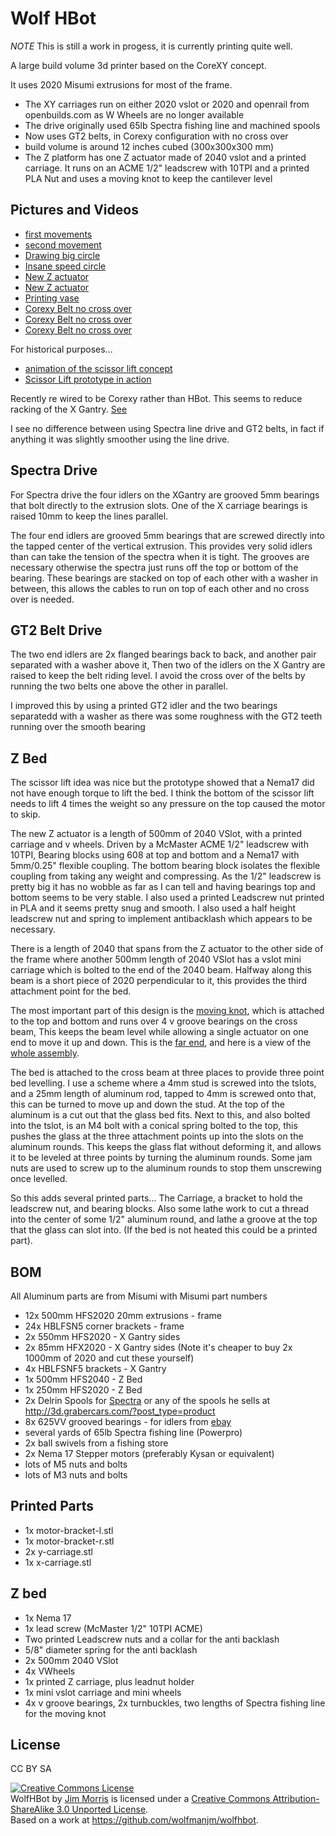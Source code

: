 Wolf HBot
============

_NOTE_ This is still a work in progess, it is currently printing quite well.

A large build volume 3d printer based on the CoreXY concept.

It uses 2020 Misumi extrusions for most of the frame.

* The XY carriages run on either 2020 vslot or 2020 and openrail from openbuilds.com as W Wheels are no longer available
* The drive originally used 65lb Spectra fishing line and machined spools
* Now uses GT2 belts, in Corexy configuration with no cross over
* build volume is around 12 inches cubed (300x300x300 mm)
* The Z platform has one Z actuator made of 2040 vslot
  and a printed carriage. It runs on an ACME 1/2" leadscrew with 10TPI and a printed PLA Nut
  and uses a moving knot to keep the cantilever level

Pictures and Videos
-------------------

* [first movements](http://youtu.be/cA50g_V9wbQ)
* [second movement](http://youtu.be/p5AFRTE33c4)
* [Drawing big circle](http://youtu.be/9L7iuisqjXY)
* [Insane speed circle](http://youtu.be/wYBltiACMb0)
* [New Z actuator](http://flic.kr/p/gcBkjw)
* [New Z actuator](http://flic.kr/p/gcBGvX)
* [Printing vase](http://youtu.be/nGm1CWDJkY0)
* [Corexy Belt no cross over](http://flic.kr/p/iT5DkX)
* [Corexy Belt no cross over](http://flic.kr/p/iT7Lpm)
* [Corexy Belt no cross over](http://flic.kr/p/iT73UX)

For historical purposes...

* [animation of the scissor lift concept](http://blog.wolfman.com/files/scissor-lift.gif)
* [Scissor Lift prototype in action](http://youtu.be/5y0PBw3Y6yg)

Recently re wired to be Corexy rather than HBot. This seems to reduce
racking of the X Gantry. [See](http://joshuavasquez.com/docs/jVasquez/Projects/coreXY.html)

I see no difference between using Spectra line drive and GT2 belts, in
fact if anything it was slightly smoother using the line drive.

Spectra Drive
--------------
For Spectra drive the four idlers on the XGantry are grooved 5mm bearings that bolt
directly to the extrusion slots. One of the X carriage bearings is
raised 10mm to keep the lines parallel.

The four end idlers are grooved 5mm bearings that are screwed directly
into the tapped center of the vertical extrusion. This provides very
solid idlers than can take the tension of the spectra when it is
tight.  The grooves are necessary otherwise the spectra just runs off
the top or bottom of the bearing.
These bearings are stacked on top of each other with a
washer in between, this allows the cables to run on top of each other
and no cross over is needed.

GT2 Belt Drive
--------------
The two end idlers are 2x flanged bearings back to back, and another pair separated with a washer above it,
Then two of the idlers on the X Gantry are raised to keep the belt riding level.
I avoid the cross over of the belts by running the two belts one above the other in parallel.

I improved this by using a printed GT2 idler and the two bearings
separatedd with a washer as there was some roughness with the GT2
teeth running over the smooth bearing

Z Bed
-----

The scissor lift idea was nice but the prototype showed that a Nema17
did not have enough torque to lift the bed.  I think the bottom of the
scissor lift needs to lift 4 times the weight so any pressure on the
top caused the motor to skip.

The new Z actuator is a length of 500mm of 2040 VSlot, with a printed
carriage and v wheels. Driven by a McMaster ACME 1/2" leadscrew with
10TPI, Bearing blocks using 608 at top and bottom and a Nema17 with
5mm/0.25" flexible coupling. The bottom bearing block isolates the
flexible coupling from taking any weight and compressing. As the 1/2"
leadscrew is pretty big it has no wobble as far as I can tell and
having bearings top and bottom seems to be very stable. I also used a
printed Leadscrew nut printed in PLA and it seems pretty snug and
smooth. I also used a half height leadscrew nut and spring to implement
antibacklash which appears to be necessary.

There is a length of 2040 that spans from the Z actuator to the other
side of the frame where another 500mm length of 2040 VSlot has a vslot
mini carriage which is bolted to the end of the 2040 beam. Halfway
along this beam is a short piece of 2020 perpendicular to it, this
provides the third attachment point for the bed.

The most important part of this design is the 
[moving knot](http://cockrum.net/cnc_mechanical.html), which is attached to
the top and bottom and runs over 4 v groove bearings on the cross
beam, This keeps the beam level while allowing a single actuator on one
end to move it up and down. This is the [far end](http://flic.kr/p/i67Sim), 
and here is a view of the [whole assembly](http://flic.kr/p/i67Es7).

The bed is attached to the cross beam at three places to provide three
point bed levelling.  I use a scheme where a 4mm stud is screwed into
the tslots, and a 25mm length of aluminum rod, tapped to 4mm is
screwed onto that, this can be turned to move up and down the stud. At
the top of the aluminum is a cut out that the glass bed fits. Next to
this, and also bolted into the tslot, is an M4 bolt with a conical
spring bolted to the top, this pushes the glass at the three
attachment points up into the slots on the aluminum rounds. This keeps
the glass flat without deforming it, and allows it to be leveled at
three points by turning the aluminum rounds. Some jam nuts are used
to screw up to the aluminum rounds to stop them unscrewing once
levelled.

So this adds several printed parts... The Carriage, a bracket to hold
the leadscrew nut, and bearing blocks. Also some lathe work to cut a
thread into the center of some 1/2" aluminum round, and lathe a groove
at the top that the glass can slot into. (If the bed is not heated
this could be a printed part).

BOM
---
All Aluminum parts are from Misumi with Misumi part numbers

* 12x 500mm HFS2020 20mm extrusions - frame
* 24x HBLFSN5 corner brackets - frame
* 2x  550mm HFS2020 - X Gantry sides
* 2x  85mm HFX2020 - X Gantry sides (Note it's cheaper to buy 2x 1000mm of 2020 and cut these yourself)
* 4x  HBLFSNF5 brackets - X Gantry
* 1x  500mm HFS2040 - Z Bed
* 1x  250mm HFS2020 - Z Bed
* 2x  Delrin Spools for [Spectra](http://3d.grabercars.com/?product=filament-drive-reel-grooved-delrin-18mm-o-d-for-kossel) or any of the spools he sells at http://3d.grabercars.com/?post_type=product
* 8x  625VV grooved bearings - for idlers from [ebay](http://www.ebay.com/itm/10-5-16-5mm-625VV-5mm-V-Groove-Guide-Pulley-Sealed-Rail-Ball-Bearing-5-16-5-/170998886188?pt=BI_Heavy_Equipment_Parts&hash=item27d053ef2c)
* several yards of 65lb Spectra fishing line (Powerpro)
* 2x ball swivels from a fishing store
* 2x Nema 17 Stepper motors (preferably Kysan or equivalent)
* lots of M5 nuts and bolts
* lots of M3 nuts and bolts

Printed Parts
-------------
* 1x motor-bracket-l.stl
* 1x motor-bracket-r.stl
* 2x y-carriage.stl
* 1x x-carriage.stl

Z bed
-----
* 1x Nema 17
* 1x lead screw (McMaster 1/2" 10TPI ACME)
* Two printed Leadscrew nuts and a collar for the anti backlash
* 5/8" diameter spring for the anti backlash
* 2x 500mm 2040 VSlot
* 4x VWheels
* 1x printed Z carriage, plus leadnut holder
* 1x mini vslot carriage and mini wheels
* 4x v groove bearings, 2x turnbuckles, two lengths of Spectra fishing line for the moving knot

License
-------

CC BY SA

<a rel="license" href="http://creativecommons.org/licenses/by-sa/3.0/deed.en_US"><img alt="Creative Commons License" style="border-width:0" src="http://i.creativecommons.org/l/by-sa/3.0/88x31.png" /></a><br /><span xmlns:dct="http://purl.org/dc/terms/" property="dct:title">WolfHBot</span> by <a xmlns:cc="http://creativecommons.org/ns#" href="http://wolfmanjm.github.com/wolfhbot" property="cc:attributionName" rel="cc:attributionURL">Jim Morris</a> is licensed under a <a rel="license" href="http://creativecommons.org/licenses/by-sa/3.0/deed.en_US">Creative Commons Attribution-ShareAlike 3.0 Unported License</a>.<br />Based on a work at <a xmlns:dct="http://purl.org/dc/terms/" href="https://github.com/wolfmanjm/wolfhbot" rel="dct:source">https://github.com/wolfmanjm/wolfhbot</a>.
